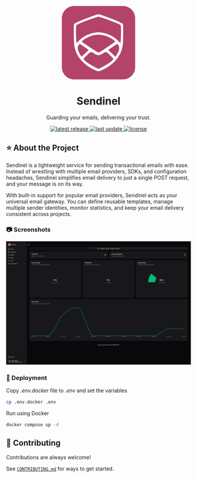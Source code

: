 <div align="center">

  <img src="assets/logo.png" alt="logo" width="200" height="auto" />
  <h1>Sendinel</h1>
  
  <p>
    Guarding your emails, delivering your trust.
  </p>

<!-- Badges -->
  <p>
    <a href="https://github.com/RobinMicek/Sendinel/releases/latest">
      <img src="https://img.shields.io/github/v/release/RobinMicek/Sendinel?include_prereleases&sort=semver" alt="latest release" />
    </a>
    <a href="">
      <img src="https://img.shields.io/github/last-commit/RobinMicek/Sendinel/develop" alt="last update" />
    </a>
    <a href="https://github.com/RobinMicek/Sendinel/blob/master/LICENSE">
      <img src="https://img.shields.io/github/license/RobinMicek/Sendinel.svg" alt="license" />
    </a>
  </p>

</div>

<!-- About the Project -->
## ⭐ About the Project
Sendinel is a lightweight service for sending transactional emails with ease. Instead of wrestling with multiple email providers, SDKs, and configuration headaches, Sendinel simplifies email delivery to just a single POST request, and your message is on its way.

With built-in support for popular email providers, Sendinel acts as your universal email gateway. You can define reusable templates, manage multiple sender identities, monitor statistics, and keep your email delivery consistent across projects.


<!-- Screenshots -->
### 📷 Screenshots

<div align="center"> 
  <img src="assets/screenshot.png" alt="screenshot" />
</div>

<!-- Deployment -->
### 🚩 Deployment
Copy _.env.docker_ file to _.env_ and set the variables
```bash
cp .env.docker .env
```

Run using Docker

```bash
docker compose up -d
```

<!-- Contributing -->
## 👋 Contributing
Contributions are always welcome!

See [`CONTRIBUTING.md`](CONTRIBUTING.md) for ways to get started.